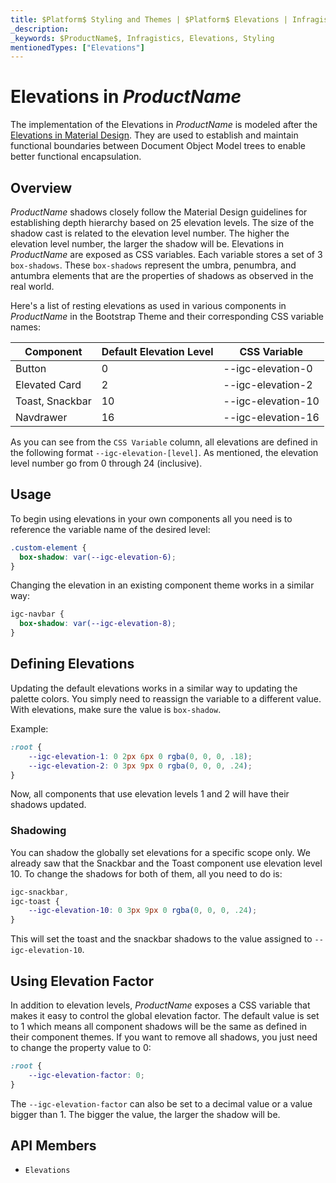 ```yaml
---
title: $Platform$ Styling and Themes | $Platform$ Elevations | Infragistics
_description:
_keywords: $ProductName$, Infragistics, Elevations, Styling
mentionedTypes: ["Elevations"]
---
```


# Elevations in $ProductName$

The implementation of the Elevations in $ProductName$ is modeled after the [Elevations in Material Design](https://material.io/design/environment/elevation.html#elevation-in-material-design). They are used to establish and maintain functional boundaries between Document Object Model trees to enable better functional encapsulation.

## Overview

$ProductName$ shadows closely follow the Material Design guidelines for establishing depth hierarchy based on 25 elevation levels. The size of the shadow cast is related to the elevation level number. The higher the elevation level number, the larger the shadow will be. Elevations in $ProductName$ are exposed as CSS variables. Each variable stores a set of 3 `box-shadows`. These `box-shadows` represent the umbra, penumbra, and antumbra elements that are the properties of shadows as observed in the real world.

Here's a list of resting elevations as used in various components in $ProductName$ in the Bootstrap Theme and their corresponding CSS variable names:

| Component                                       | Default Elevation Level | CSS Variable       |
| ----------------------------------------------- | ----------------------- | ------------------ |
| Button                                          | 0                       | --igc-elevation-0  |
| Elevated Card                                   | 2                       | --igc-elevation-2  |
| Toast, Snackbar                                 | 10                      | --igc-elevation-10 |
| Navdrawer                                       | 16                      | --igc-elevation-16 |

As you can see from the `CSS Variable` column, all elevations are defined in the following format `--igc-elevation-[level]`. As mentioned, the elevation level number go from 0 through 24 (inclusive).

## Usage

To begin using elevations in your own components all you need is to reference the variable name of the desired level:

```css
.custom-element {
  box-shadow: var(--igc-elevation-6);
}
```

Changing the elevation in an existing component theme works in a similar way:

```css
igc-navbar {
  box-shadow: var(--igc-elevation-8);
}
```

## Defining Elevations

Updating the default elevations works in a similar way to updating the palette colors. You simply need to reassign the variable to a different value. With elevations, make sure the value is `box-shadow`.

Example:

```css
:root {
    --igc-elevation-1: 0 2px 6px 0 rgba(0, 0, 0, .18);
    --igc-elevation-2: 0 3px 9px 0 rgba(0, 0, 0, .24);
}
```

Now, all components that use elevation levels 1 and 2 will have their shadows updated.

### Shadowing
You can shadow the globally set elevations for a specific scope only. We already saw that the Snackbar and the Toast component use elevation level 10. To change the shadows for both of them, all you need to do is:

```css
igc-snackbar,
igc-toast {
    --igc-elevation-10: 0 3px 9px 0 rgba(0, 0, 0, .24);
}
```

This will set the toast and the snackbar shadows to the value assigned to `--igc-elevation-10`.

## Using Elevation Factor

In addition to elevation levels, $ProductName$ exposes a CSS variable that makes it easy to control the global elevation factor. The default value is set to 1 which means all component shadows will be the same as defined in their component themes. If you want to remove all shadows, you just need to change the property value to 0:

```css
:root {
    --igc-elevation-factor: 0;
}
```

The `--igc-elevation-factor` can also be set to a decimal value or a value bigger than 1. The bigger the value, the larger the shadow will be.

## API Members

 - `Elevations`